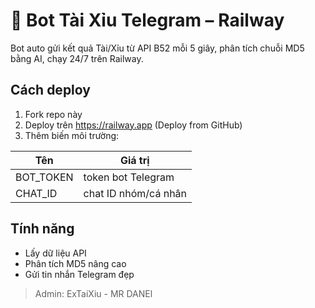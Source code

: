 # 🤖 Bot Tài Xỉu Telegram – Railway

Bot auto gửi kết quả Tài/Xỉu từ API B52 mỗi 5 giây, phân tích chuỗi MD5 bằng AI, chạy 24/7 trên Railway.

## Cách deploy

1. Fork repo này
2. Deploy trên https://railway.app (Deploy from GitHub)
3. Thêm biến môi trường:

| Tên       | Giá trị           |
|-----------|-------------------|
| BOT_TOKEN | token bot Telegram |
| CHAT_ID   | chat ID nhóm/cá nhân |

## Tính năng

- Lấy dữ liệu API
- Phân tích MD5 nâng cao
- Gửi tin nhắn Telegram đẹp

> Admin: ExTaiXiu - MR DANEl

